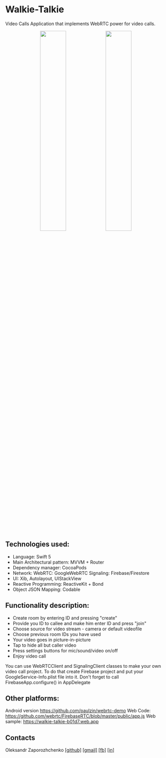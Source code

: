 # Walkie-Talkie

Video Calls Application that implements WebRTC power for video calls. 


<p align="center">
 <img src="https://user-images.githubusercontent.com/7135226/82156829-dcd30a00-98a7-11ea-86ae-42db1f4a03ef.png" width="40%">
 <img src="https://user-images.githubusercontent.com/7135226/82156823-ccbb2a80-98a7-11ea-8c33-64f8e2a2ae77.png" width="40%">
 </p>
 
 
## Technologies used:

 - Language: Swift 5
 - Main Architectural pattern: MVVM + Router 
 - Dependency manager: CocoaPods 
 - Network:
      WebRTC: GoogleWebRTC
      Signaling: Firebase/Firestore
 - UI: Xib, Autolayout, UIStackView
 - Reactive Programming: ReactiveKit + Bond
 - Object JSON Mapping: Codable


## Functionality description:

- Create room by entering ID and pressing "create"
- Provide you ID to callee and make him enter ID and press "join"
- Choose source for video stream - camera or default videofile
- Choose previous room IDs you have used
- Your video goes in picture-in-picture
- Tap to hide all but caller video
- Press settings buttons for mic/sound/video on/off
- Enjoy video call 


You can use WebRTCClient and SignalingClient classes to make your own video call project. To do that create Firebase project and put your GoogleService-Info.plist file into it.
Don't forget to call FirebaseApp.configure() in AppDelegate

## Other platforms:

Android version https://github.com/paulzin/webrtc-demo
Web Code: https://github.com/webrtc/FirebaseRTC/blob/master/public/app.js
Web sample: https://walkie-talkie-b01d7.web.app


## Contacts

Oleksandr Zaporozhchenko
[[github]](https://github.com/Maxatma)  [[gmail]](mailto:maxatma.ids@gmail.com)  [[fb]](https://www.facebook.com/profile.php?id=100008291260780)  [[in]](https://www.linkedin.com/in/maxatma/)
